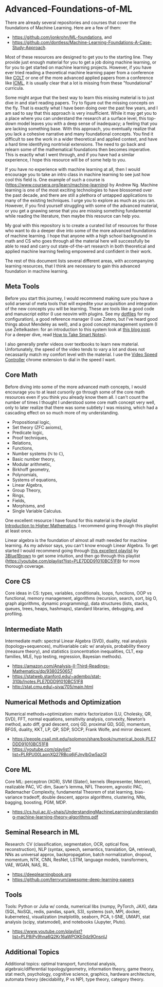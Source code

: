 # Advanced-Foundations-of-ML

There are already several repositories and courses that cover the foundations of Machine Learning. Here are a few of them:

- https://github.com/jonkrohn/ML-foundations, and
- https://github.com/dontless/Machine-Learning-Foundations-A-Case-Study-Approach.

Most of these resources are designed to get you to the starting line. They provide just enough material for you to get a job doing machine learning, or for you to get started on machine learning projects. However, if you have ever tried reading a theoretical machine learning paper from a conference like [COLT](http://www.learningtheory.org/colt2021/accepted.html) or one of the more advanced applied papers from a conference like [ICML](https://icml.cc/Conferences/2021/Schedule?type=Poster), it is usually clear that a lot is missing from these "foundational" curricula.

Some might argue that the best way to learn this missing material is to just dive in and start reading papers. Try to figure out the missing concepts on the fly. That is exactly what I have been doing over the past few years, and I am sad to say that this approach is very insufficient. While it may get you to a place where you can understand the research at a surface level, this top-down model leaves you with a deep sense of inadequacy; a feeling that you are lacking something base. With this approach, you eventually realize that you lack a cohesive narrative and many foundational concepts. You find it difficult to see the work in a wider theoretical and applied context, and have a hard time identifying nontrivial extensions. The need to go back and relearn some of the mathematical foundations then becomes imperative. This is exactly what I went through, and if you have had a similar experience, I hope this resource will be of some help to you.

If you have no experience with machine learning at all, then I would encourage you to take an intro class in machine learning to see just how cool this field is. One example of such a course is (https://www.coursera.org/learn/machine-learning) by Andrew Ng. Machine learning is one of the most exciting technologies to have blossomed over the past decade, and there are still a plethora of untapped applications to many of the existing techniques. I urge you to explore as much as you can. However, if you find yourself struggling with some of the advanced material, or you get a gnawing sense that you are missing something fundamental while reading the literature, then maybe this resource can help you.

My goal with this repository is to create a curated list of resources for those who want to do a deeper dive into some of the more advanced foundations of machine learning. I hope that anyone with a high school background in math and CS who goes through all the material here will successfully be able to read and carry out state-of-the-art research in both theoretical and applied machine learning feeling empowered and confident in their work.

The rest of this document lists several different areas, with accompanying learning resources, that I think are necessary to gain this advanced foundation in machine learning.

## Meta Tools

Before you start this journey, I would recommend making sure you have a solid arsenal of meta tools that will expedite your acquisition and integration of the new concepts you will be learning. These are tools like a good code and manuscript editor (I use neovim with plugins. See my [dotfiles](https://github.com/yashsavani/dotfiles) for my configuration), a good reference manager (I use Zotero, but I've heard good things about Mendeley as well), and a good concept management system (I use Zettelkasten: for an introduction to this system look at [this blog post](https://zenkit.com/en/blog/a-beginners-guide-to-the-zettelkasten-method/). For a deeper dive, read [How to Take Smart Notes](https://www.amazon.com/How-Take-Smart-Notes-Nonfiction/dp/1542866502)).

I also generally prefer videos over textbooks to learn new material. Unfortunately, the speed of the video tends to vary a lot and does not necassarily match my comfort level with the material. I use the [Video Speed Controller](https://chrome.google.com/webstore/detail/video-speed-controller/nffaoalbilbmmfgbnbgppjihopabppdk) chrome extension to dial in the speed I want.

## Core Math

Before diving into some of the more advanced math concepts, I would encourage you to at least cursorily go through some of the core math resources even if you think you already know them all. I can't count the number of times I thought I understood some core math concept very well, only to later realize that there was some subtlety I was missing, which had a cascading effect on so much more of my understanding.

- Propositional logic,
- Set theory (ZFC axioms),
- Predicate logic,
- Proof techniques,
- Relations,
- Functions,
- Number systems ($\mathbb{N}$ to $\mathbb{C}$),
- Basic number theory,
- Modular arithmetic,
- Birkhoff geometry,
- Polynomials,
- Systems of equations,
- Linear Algebra,
- Group Theory,
- Rings,
- Fields,
- Morphisms, and
- Single Variable Calculus.

One excellent resource I have found for this material is the playlist [Introduction to Higher Mathematics](https://youtube.com/playlist?list=PLZzHxk_TPOStgPtqRZ6KzmkUQBQ8TSWVX). I recommend going through this playlist at least once.

Linear algebra is the foundation of almost all math needed for machine learning. As my advisor says, you can't know enough Linear Algebra. To get started I would recommend going through [this excellent playlist](https://youtube.com/playlist?list=PLZHQObOWTQDPD3MizzM2xVFitgF8hE_ab) by [3Blue1Brown](https://www.3blue1brown.com/)  to get some intuition, and then go through this playlist (https://youtube.com/playlist?list=PLE7DDD91010BC51F8) for more thorough coverage.

## Core CS

Core ideas in CS: types, variables, conditionals, loops, functions, OOP vs functional, memory management, algorithms (recursion, search, sort, big O, graph algorithms, dynamic programming), data structures (lists, stacks, queues, trees, heaps, hashmaps), standard libraries, debugging, and profiling.

## Intermediate Math

Intermediate math: spectral Linear Algebra (SVD), duality, real analysis (topology+sequences), multivariable calc w/ analysis, probability theory (measure theory), and statistics (concentration inequalities, CLT, exp families, MLE, hyp testing, regression, Bayesian methods).

- https://amazon.com/Analysis-II-Third-Readings-Mathematics/dp/9380250657
- https://statweb.stanford.edu/~adembo/stat-310b/lnotes.PLE7DDD91010BC51F8
- http://stat.cmu.edu/~siva/705/main.html

## Numerical Methods and Optimization

Numerical methods+optimization: matrix factorization (LU, Cholesky, QR, SVD), FFT, normal equations, sensitivity analysis, convexity, Newton’s method, auto diff, grad descent, conj GD, proximal GD, SGD, momentum, BFGS, duality, KKT, LP, QP, SDP, SOCP, Frank Wolfe, and mirror descent.

- https://people.csail.mit.edu/jsolomon/share/book/numerical_book.PLE7DDD91010BC51F8
- https://youtube.com/playlist?list=PLRPU00LaonXQ27RBcq6jFJnyIbGw5azOI

## Core ML

Core ML: perceptron (XOR), SVM (Slater), kernels (Representer, Mercer), realizable PAC, VC dim, Sauer’s lemma, NFL Theorem, agnostic PAC, Rademacher Complexity, fundamental Theorem of stat learning, bias-variance tradeoff, double descent, approx algorithms, clustering, NNs, bagging, boosting, PGM, MDP.

- https://cs.huji.ac.il/~shais/UnderstandingMachineLearning/understanding-machine-learning-theory-algorithms.pdf

## Seminal Research in ML

Research: CV (classification, segmentation, OCR, optical flow, reconstruction), NLP (syntax, speech, semantics, translation, QA, retrieval), NNs as universal approx, backpropagation, batch normalization, dropout, momentum, NTK, CNN, ResNet, LSTM, language models, transformers, VAE, WGAN, NAS, RL.

- https://deeplearningbook.org
- https://github.com/terryum/awesome-deep-learning-papers

## Tools

Tools: Python or Julia w/ conda, numerical libs (numpy, PyTorch, JAX), data (SQL, NoSQL, redis, pandas, spark, S3), systems (ssh, MPI, docker, kubernetes), visualization (matplotlib, seaborn, PCA, t-SNE, UMAP), stat analysis (scipy, statsmodel), and notebooks (Jupyter, Pluto).

- https://www.youtube.com/playlist?list=PLP8iPy9hna6Q2Kr16aWPOKE0dz9OnsnIJ

## Additional Topics

Additional topics: optimal transport, functional analysis, algebraic/differential topology/geometry, information theory, game theory, stat mech, psychology, cognitive science, graphics, hardware architecture, automata theory (decidability, P vs NP), type theory, category theory.

